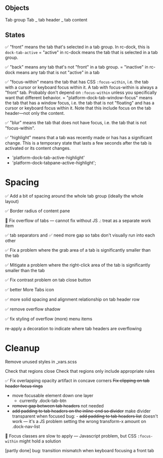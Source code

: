 ## Objects

Tab group
Tab
_ tab header
_ tab content

## States

✅ "front"
means the tab that's selected in a tab group. In rc-dock, this is `dock-tab-active`
= "active" in rc-dock means the tab that is selected in a tab group.

✅ "back"
means any tab that's not "front" in a tab group.
= "inactive" in rc-dock means any tab that is not "active" in a tab

✅ "focus-within" means the tab that has CSS `:focus-within`, i.e. the tab with a cursor or keyboard focus within it. A tab with focus-within is always a "front" tab. Probably don't depend on `:focus-within` unless you specifically want that different behavior.
= "platform-dock-tab-window-focus" means the tab that has a window focus, i.e. the tab that is not "floating" and has a cursor or keyboard focus within it. Note that this include focus on the tab header—not only the content.

✅ "blur" means the tab that does not have focus, i.e. the tab that is not "focus-within".

✅ "highlight" means that a tab was recently made or has has a significant change. This is a temporary state that lasts a few seconds after the tab is activated or its content changes.

- 'platform-dock-tab-active-highlight'
- 'platform-dock-tabpane-active-highlight';

# Spacing

✅ Add a bit of spacing around the whole tab group (ideally the whole layout)

✅ Border radius of content pane

🚫 Fix overflow of tabs — cannot fix without JS .: treat as a separate work item

✅ tab separators and ✅ need more gap so tabs don't visually run into each other

✅ Fix a problem where the grab area of a tab is significantly smaller than the tab

✅ Mitigate a problem where the right-click area of the tab is significantly smaller than the tab

✅ Fix contrast problem on tab close button

✅ better More Tabs icon

✅ more solid spacing and alignment relationship on tab header row

✅ remove overflow shadow

✅ fix styling of overflow (more) menu items

re-apply a decoration to indicate where tab headers are overflowing

# Cleanup

Remove unused styles in \_vars.scss

Check that regions close
Check that regions only include appropriate rules

✅ Fix overlapping opacity artifact in concave corners
~~Fix clipping on tab header focus rings~~

- move focusable element down one layer
  - currently .dock-tab-btn
- ~~remove gap between tab headers~~ not needed
- ~~add padding to tab headers on the inline-end so divider~~ make divider transparent when focused
  bug: - ~~add padding to tab headers list~~ doesn't work — it's a JS problem setting the wrong transform-x amount on .dock-nav-list

🚫 Focus classes are slow to apply — Javascript problem, but CSS `:focus-within` might hold a solution

[partly done] bug: transition mismatch when keyboard focusing a front tab
